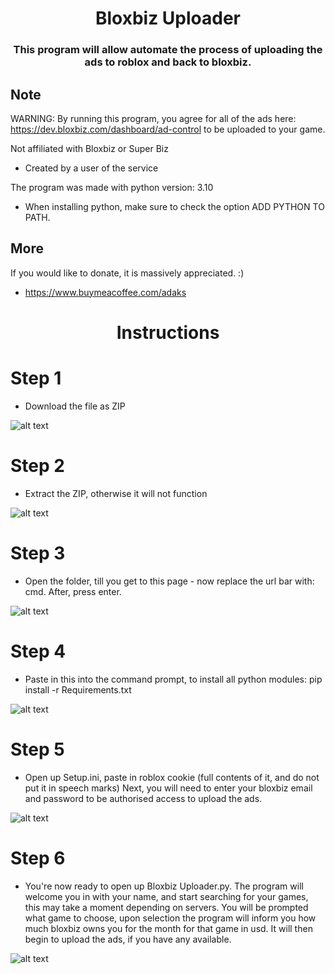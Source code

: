<h1 align="center">Bloxbiz Uploader</h1>
<h3 align="center">This program will allow automate the process of uploading the ads to roblox and back to bloxbiz.
</h3>


## Note
WARNING: By running this program, you agree for all of the ads here:
https://dev.bloxbiz.com/dashboard/ad-control to be uploaded to your game.

Not affiliated with Bloxbiz or Super Biz
- Created by a user of the service

The program was made with python version: 3.10
- When installing python, make sure to check the option ADD PYTHON TO PATH.

## More
If you would like to donate, it is massively appreciated. :)
- https://www.buymeacoffee.com/adaks

<h1 align="center">Instructions</h1>

# Step 1

- Download the file as ZIP

![alt text](https://cdn.discordapp.com/attachments/854241200622403586/1014539647122149428/unknown.png)


# Step 2

- Extract the ZIP, otherwise it will not function

![alt text](https://cdn.discordapp.com/attachments/854241200622403586/1014540260853682197/unknown.png)


# Step 3

- Open the folder, till you get to this page - now replace the url bar with: cmd. After, press enter.

![alt text](https://cdn.discordapp.com/attachments/854241200622403586/1014541317067514026/unknown.png)


# Step 4

- Paste in this into the command prompt, to install all python modules:
pip install -r Requirements.txt

![alt text](https://cdn.discordapp.com/attachments/854241200622403586/1014541050515300423/unknown.png)


# Step 5

- Open up Setup.ini, paste in roblox cookie (full contents of it, and do not put it in speech marks)
Next, you will need to enter your bloxbiz email and password to be authorised access to upload the ads.

![alt text](https://cdn.discordapp.com/attachments/854241200622403586/1014541172699570277/unknown.png)


# Step 6

- You're now ready to open up Bloxbiz Uploader.py.
The program will welcome you in with your name, and start searching for your games, this may take a moment depending on servers.
You will be prompted what game to choose, upon selection the program will inform you how much bloxbiz owns you for the month for that game in usd.
It will then begin to upload the ads, if you have any available.

![alt text](https://cdn.discordapp.com/attachments/854241200622403586/1014541507329523792/unknown.png)
